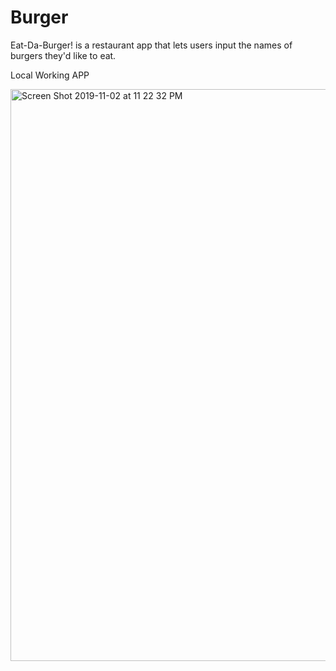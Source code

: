 # Burger
Eat-Da-Burger! is a restaurant app that lets users input the names of burgers they'd like to eat.

Local Working APP

<img width="915" alt="Screen Shot 2019-11-02 at 11 22 32 PM" src="https://user-images.githubusercontent.com/51008533/68080367-26ef1500-fdc8-11e9-8bff-c4239e9a774f.png">
